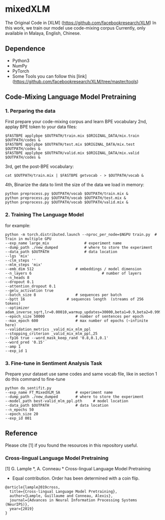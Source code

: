 # mixedXLM

The Original Code in [XLM] (https://github.com/facebookresearch/XLM)
In this work, we train our model use code-mixing corpus
Currently, only available in Malaya, English, Chinese.

## Dependence
- Python3
- NumPy
- PyTorch
- Some Tools you can follow this [link] (https://github.com/facebookresearch/XLM/tree/master/tools)

## Code-Mixing Language Model Pretraining
### 1. Perparing the data
First prepare your code-mixing corpus and learn BPE vocabulary
2nd, applay BPE token to your data files:
```
$FASTBPE applybpe $OUTPATH/train.mix $ORIGINAL_DATA/mix.train $OUTPATH/codes &
$FASTBPE applybpe $OUTPATH/test.mix $ORIGINAL_DATA/mix.test $OUTPATH/codes &
$FASTBPE applybpe $OUTPATH/valid.mix $ORIGINAL_DATA/mix.valid $OUTPATH/codes &
```
3rd, get the post-BPE vocabulary:
```
cat $OUTPATH/train.mix | $FASTBPE getvocab - > $OUTPATH/vocab &
```

4th, Binarize the data to limit the size of the data we load in memory:
```
python preprocess.py $OUTPATH/vocab $OUTPATH/train.mix &
python preprocess.py $OUTPATH/vocab $OUTPATH/test.mix &
python preprocess.py $OUTPATH/vocab $OUTPATH/valid.mix &
```
### 2. Training The Language Model
for example:
```
python -m torch.distributed.launch --nproc_per_node=$NGPU train.py  # Train in multiple GPU
--exp_name large_mix 				# experiment name
--dump_path ./new_dumped 			# where to store the experiment
--data_path $OUTPATH 				# data location
--lgs 'mix' 
--clm_steps '' 
--mlm_steps 'mix' 
--emb_dim 512 					# embeddings / model dimension
--n_layers 6                             	# number of layers
--n_heads 8 
--dropout 0.1 
--attention_dropout 0.1 
--gelu_activation true 
--batch_size 8 					# sequences per batch
--bptt 16 					# sequences length  (streams of 256 tokens)
--optimizer adam_inverse_sqrt,lr=0.00010,warmup_updates=30000,beta1=0.9,beta2=0.999,weight_decay=0.01,eps=0.000001 
--epoch_size 50000 				# number of sentences per epoch
--max_epoch 600 				# max number of epochs (~infinite here)
--validation_metrics _valid_mix_mlm_ppl 
--stopping_criterion _valid_mix_mlm_ppl,25 
--fp16 true --word_mask_keep_rand '0.8,0.1,0.1' 
--word_pred '0.15' 
--amp 1 
--exp_id 1
```

### 3. Fine-tune in Sentiment Analysis Task
Prepare your dataset use same codes and same vocab file, like in section 1
do this command to fine-tune
```
python do_sentifit.py 
--exp_name FT_MixedXLM_SA 		# experiment name 
--dump_path ./new_dumped 		# where to store the experiment
--model_path best-valid_mlm_ppl.pth 	# model location
--data_path $OUTPATH 			# data location
--n_epochs 50 
--epoch_size 20 
--exp_id 001
```


## Reference
Please cite [1] if you found the resources in this repository useful.

### Cross-lingual Language Model Pretraining
[1] G. Lample *, A. Conneau * Cross-lingual Language Model Pretraining

* Equal contribution. Order has been determined with a coin flip.

```
@article{lample2019cross,
  title={Cross-lingual Language Model Pretraining},
  author={Lample, Guillaume and Conneau, Alexis},
  journal={Advances in Neural Information Processing Systems (NeurIPS)},
  year={2019}
}
```




